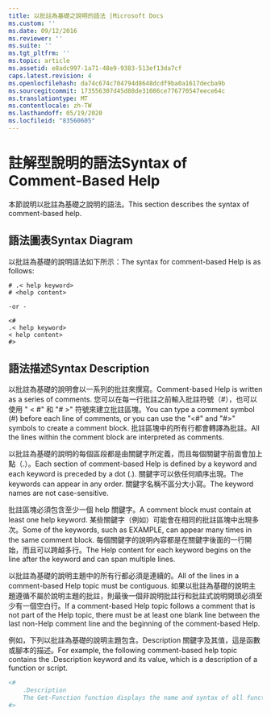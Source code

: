 ```yaml
---
title: 以批註為基礎之說明的語法 |Microsoft Docs
ms.custom: ''
ms.date: 09/12/2016
ms.reviewer: ''
ms.suite: ''
ms.tgt_pltfrm: ''
ms.topic: article
ms.assetid: e8adc997-1a71-48e9-9383-513ef13da7cf
caps.latest.revision: 4
ms.openlocfilehash: da74c674c704794d8648dcdf9ba0a1617decba9b
ms.sourcegitcommit: 173556307d45d88de31086ce776770547eece64c
ms.translationtype: MT
ms.contentlocale: zh-TW
ms.lasthandoff: 05/19/2020
ms.locfileid: "83560605"
---
```

# <a name="syntax-of-comment-based-help"></a><span data-ttu-id="2f0d5-102">註解型說明的語法</span><span class="sxs-lookup"><span data-stu-id="2f0d5-102">Syntax of Comment-Based Help</span></span>

<span data-ttu-id="2f0d5-103">本節說明以批註為基礎之說明的語法。</span><span class="sxs-lookup"><span data-stu-id="2f0d5-103">This section describes the syntax of comment-based help.</span></span>

## <a name="syntax-diagram"></a><span data-ttu-id="2f0d5-104">語法圖表</span><span class="sxs-lookup"><span data-stu-id="2f0d5-104">Syntax Diagram</span></span>

 <span data-ttu-id="2f0d5-105">以批註為基礎的說明語法如下所示：</span><span class="sxs-lookup"><span data-stu-id="2f0d5-105">The syntax for comment-based Help is as follows:</span></span>

```
# .< help keyword>
# <help content>

-or -

<#
.< help keyword>
< help content>
#>
```

## <a name="syntax-description"></a><span data-ttu-id="2f0d5-106">語法描述</span><span class="sxs-lookup"><span data-stu-id="2f0d5-106">Syntax Description</span></span>

 <span data-ttu-id="2f0d5-107">以批註為基礎的說明會以一系列的批註來撰寫。</span><span class="sxs-lookup"><span data-stu-id="2f0d5-107">Comment-based Help is written as a series of comments.</span></span> <span data-ttu-id="2f0d5-108">您可以在每一行批註之前輸入批註符號（#），也可以使用 " \< #" 和 "# >" 符號來建立批註區塊。</span><span class="sxs-lookup"><span data-stu-id="2f0d5-108">You can type a comment symbol (#) before each line of comments, or you can use the "\<#" and "#>" symbols to create a comment block.</span></span> <span data-ttu-id="2f0d5-109">批註區塊中的所有行都會轉譯為批註。</span><span class="sxs-lookup"><span data-stu-id="2f0d5-109">All the lines within the comment block are interpreted as comments.</span></span>

 <span data-ttu-id="2f0d5-110">以批註為基礎的說明的每個區段都是由關鍵字所定義，而且每個關鍵字前面會加上點（.）。</span><span class="sxs-lookup"><span data-stu-id="2f0d5-110">Each section of comment-based Help is defined by a keyword and each keyword is preceded by a dot (.).</span></span> <span data-ttu-id="2f0d5-111">關鍵字可以依任何順序出現。</span><span class="sxs-lookup"><span data-stu-id="2f0d5-111">The keywords can appear in any order.</span></span> <span data-ttu-id="2f0d5-112">關鍵字名稱不區分大小寫。</span><span class="sxs-lookup"><span data-stu-id="2f0d5-112">The keyword names are not case-sensitive.</span></span>

 <span data-ttu-id="2f0d5-113">批註區塊必須包含至少一個 help 關鍵字。</span><span class="sxs-lookup"><span data-stu-id="2f0d5-113">A comment block must contain at least one help keyword.</span></span> <span data-ttu-id="2f0d5-114">某些關鍵字（例如）可能會在相同的批註區塊中出現多次。</span><span class="sxs-lookup"><span data-stu-id="2f0d5-114">Some of the keywords, such as EXAMPLE, can appear many times in the same comment block.</span></span> <span data-ttu-id="2f0d5-115">每個關鍵字的說明內容都是在關鍵字後面的一行開始，而且可以跨越多行。</span><span class="sxs-lookup"><span data-stu-id="2f0d5-115">The Help content for each keyword begins on the line after the keyword and can span multiple lines.</span></span>

 <span data-ttu-id="2f0d5-116">以批註為基礎的說明主題中的所有行都必須是連續的。</span><span class="sxs-lookup"><span data-stu-id="2f0d5-116">All of the lines in a comment-based Help topic must be contiguous.</span></span> <span data-ttu-id="2f0d5-117">如果以批註為基礎的說明主題遵循不屬於說明主題的批註，則最後一個非說明批註行和批註式說明開頭必須至少有一個空白行。</span><span class="sxs-lookup"><span data-stu-id="2f0d5-117">If a comment-based Help topic follows a comment that is not part of the Help topic, there must be at least one blank line between the last non-Help comment line and the beginning of the comment-based Help.</span></span>

 <span data-ttu-id="2f0d5-118">例如，下列以批註為基礎的說明主題包含。Description 關鍵字及其值，這是函數或腳本的描述。</span><span class="sxs-lookup"><span data-stu-id="2f0d5-118">For example, the following comment-based help topic contains the .Description keyword and its value, which is a description of a function or script.</span></span>

```powershell
<#
    .Description
    The Get-Function function displays the name and syntax of all functions in the session.
#>
```
